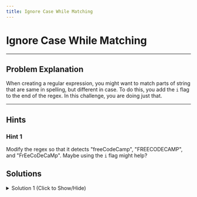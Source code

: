 ```yaml
---
title: Ignore Case While Matching
---
```

# Ignore Case While Matching

---
## Problem Explanation
When creating a regular expression, you might want to match parts of string that are same in spelling, but different in case. To do this, you add the `i` flag to the end of the regex. In this challenge, you are doing just that.


---
## Hints

### Hint 1

Modify the regex so that it detects "freeCodeCamp", "FREECODECAMP", and "FrEeCoDeCaMp". Maybe using the `i` flag might help?

## Solutions

<details><summary>Solution 1 (Click to Show/Hide)</summary>

```javascript
let myString = "freeCodeCamp";
let fccRegex = /freeCodeCamp/i;
let result = fccRegex.test(myString);
```
</details> 